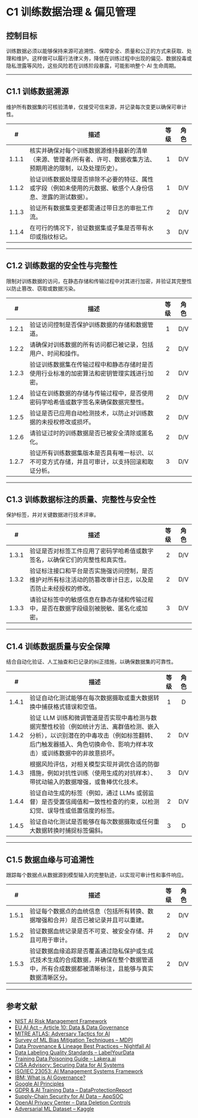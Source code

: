 # C1 训练数据治理 & 偏见管理

## 控制目标

训练数据必须以能够保持来源可追溯性、保障安全、质量和公正的方式来获取、处理和维护。这样做可以履行法律义务，降低在训练过程中出现的偏见、数据投毒或隐私泄露等风险，这些风险若在训练阶段暴露，可能影响整个 AI 生命周期。

---

## C1.1 训练数据溯源

维护所有数据集的可核验清单，仅接受可信来源，并记录每次变更以确保可审计性。

|   #   | 描述                                                         | 等级  | 角色  |
| :---: | ---------------------------------------------------------- | :-: | :-: |
| 1.1.1 | 核实并确保对每个训练数据源维持最新的清单（来源、管理者/所有者、许可、数据收集方法、预期用途的限制，以及处理历史）。 |  1  | D/V |
| 1.1.2 | 验证训练数据处理是否排除不必要的特征、属性或字段（例如未使用的元数据、敏感个人身份信息、泄露的测试数据）。      |  1  | D/V |
| 1.1.3 | 验证所有数据集变更都需通过带日志的审批工作流。                                    |  2  | D/V |
| 1.1.4 | 在可行的情况下，验证数据集或子集是否带有水印或指纹标记。                               |  3  | D/V |

---

## C1.2 训练数据的安全性与完整性

限制对训练数据的访问，在静态存储和传输过程中对其进行加密，并验证其完整性以防止篡改、窃取或数据污染。

|   #   | 描述                                             | 等级  | 角色  |
| :---: | ---------------------------------------------- | :-: | :-: |
| 1.2.1 | 验证访问控制是否保护训练数据的存储和数据管道。                        |  1  | D/V |
| 1.2.2 | 请确保对训练数据的所有访问都已被记录，包括用户、时间和操作。                 |  2  | D/V |
| 1.2.3 | 验证训练数据集在传输过程中和静态存储时是否使用行业标准的加密算法和密钥管理实践进行加密。   |  2  | D/V |
| 1.2.4 | 验证在训练数据的存储与传输过程中，是否使用密码学哈希值或数字签名来确保数据完整性。      |  2  | D/V |
| 1.2.5 | 验证是否已应用自动检测技术，以防止对训练数据的未授权修改或损坏。               |  2  | D/V |
| 1.2.6 | 请验证过时的训练数据是否已被安全清除或匿名化。                        |  2  | D/V |
| 1.2.7 | 验证所有训练数据集版本是否具有唯一标识、以不可变方式存储，并且可审计，以支持回滚和取证分析。 |  3  | D/V |

---

## C1.3 训练数据标注的质量、完整性与安全性

保护标签，并对关键数据进行技术评审。

|   #   | 描述                                                    | 等级  | 角色  |
| :---: | ----------------------------------------------------- | :-: | :-: |
| 1.3.1 | 验证是否对标签工件应用了密码学哈希值或数字签名，以确保它们的完整性和真实性。                |  2  | D/V |
| 1.3.2 | 验证标注接口和平台是否实施强访问控制，是否维护对所有标注活动的防篡改审计日志，以及是否防止未经授权的修改。 |  2  | D/V |
| 1.3.3 | 请验证标签中的敏感信息在静态存储和传输过程中，是否在数据字段级别被脱敏、匿名化或加密。           |  3  | D/V |

---

## C1.4 训练数据质量与安全保障

结合自动化验证、人工抽查和已记录的纠正措施，以确保数据集的可靠性。

|   #   | 描述                                                                                                       | 等级  | 角色  |
| :---: | -------------------------------------------------------------------------------------------------------- | :-: | :-: |
| 1.4.1 | 验证自动化测试能够在每次数据摄取或重大数据转换中捕获格式错误和空值。                                                                       |  1  |  D  |
| 1.4.2 | 验证 LLM 训练和微调管道是否实现中毒检测与数据完整性校验（例如统计方法、离群值检测、嵌入分析），以识别潜在的中毒攻击（例如标签翻转、后门触发器插入、角色切换命令、影响力样本攻击）或训练数据中的非故意损坏。 |  2  | D/V |
| 1.4.3 | 根据风险评估，对相关模型实现并调优合适的防御措施，例如对抗性训练（使用生成的对抗样本）、带扰动输入的数据增强，或鲁棒优化技术。                                          |  3  | D/V |
| 1.4.4 | 验证自动生成的标签（例如，通过 LLMs 或弱监督）是否受置信阈值和一致性检查的约束，以检测幻觉、误导性或低置信度的标签。                                            |  2  | D/V |
| 1.4.5 | 验证自动化测试是否能够在每次数据摄取或任何重大数据转换时捕捉标签偏斜。                                                                      |  3  |  D  |

---

## C1.5 数据血缘与可追溯性

跟踪每个数据点从数据源到模型输入的完整轨迹，以实现可审计性和事件响应。

|   #   | 描述                                                                     | 等级  | 角色  |
| :---: | ---------------------------------------------------------------------- | :-: | :-: |
| 1.5.1 | 验证每个数据点的血统信息（包括所有转换、数据增强和合并）是否已被记录并且可以重建。                              |  2  | D/V |
| 1.5.2 | 验证数据血统记录是否不可变、被安全存储、并且可用于审计。                                           |  2  | D/V |
| 1.5.3 | 验证数据血缘追踪是否覆盖通过隐私保护或生成式技术生成的合成数据，并确保在整个数据管道中，所有合成数据都被清晰标注，且能够与真实数据清晰区分。 |  2  | D/V |

---

## 参考文献

* [NIST AI Risk Management Framework](https://www.nist.gov/itl/ai-risk-management-framework)
* [EU AI Act – Article 10: Data & Data Governance](https://artificialintelligenceact.eu/article/10/)
* [MITRE ATLAS: Adversary Tactics for AI](https://atlas.mitre.org/)
* [Survey of ML Bias Mitigation Techniques – MDPI](https://www.mdpi.com/2673-6470/4/1/1)
* [Data Provenance & Lineage Best Practices – Nightfall AI](https://www.nightfall.ai/ai-security-101/data-provenance-and-lineage)
* [Data Labeling Quality Standards – LabelYourData](https://labelyourdata.com/articles/data-labeling-quality-and-how-to-measure-it)
* [Training Data Poisoning Guide – Lakera.ai](https://www.lakera.ai/blog/training-data-poisoning)
* [CISA Advisory: Securing Data for AI Systems](https://www.cisa.gov/news-events/cybersecurity-advisories/aa25-142a)
* [ISO/IEC 23053: AI Management Systems Framework](https://www.iso.org/sectors/it-technologies/ai)
* [IBM: What is AI Governance?](https://www.ibm.com/think/topics/ai-governance)
* [Google AI Principles](https://ai.google/principles/)
* [GDPR & AI Training Data – DataProtectionReport](https://www.dataprotectionreport.com/2024/08/recent-regulatory-developments-in-training-artificial-intelligence-ai-models-under-the-gdpr/)
* [Supply-Chain Security for AI Data – AppSOC](https://www.appsoc.com/blog/ai-is-the-new-frontier-of-supply-chain-security)
* [OpenAI Privacy Center – Data Deletion Controls](https://privacy.openai.com/policies?modal=take-control)
* [Adversarial ML Dataset – Kaggle](https://www.kaggle.com/datasets/cnrieiit/adversarial-machine-learning-dataset)

